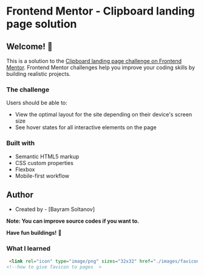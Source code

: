 # Frontend Mentor - Clipboard landing page solution

## Welcome! 👋

This is a solution to the [Clipboard landing page challenge on Frontend Mentor](https://www.frontendmentor.io/challenges/clipboard-landing-page-5cc9bccd6c4c91111378ecb9). Frontend Mentor challenges help you improve your coding skills by building realistic projects. 


### The challenge

Users should be able to:

- View the optimal layout for the site depending on their device's screen size
- See hover states for all interactive elements on the page


### Built with

- Semantic HTML5 markup
- CSS custom properties
- Flexbox
- Mobile-first workflow

## Author

- Created by - [Bayram Soltanov]


**Note: You can improve source codes if you want to.**

**Have fun buildings!** 🚀

### What I learned

```html
 <link rel="icon" type="image/png" sizes="32x32" href="./images/favicon-32x32.png">
<!--how to give favicon to pages  >
```

